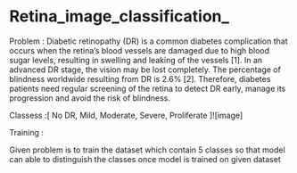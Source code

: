 # Retina_image_classification_

Problem :
      Diabetic retinopathy (DR) is a common diabetes complication that occurs when the retina’s blood vessels are damaged due to high blood sugar levels, resulting in swelling and leaking of the vessels [1]. In an advanced DR stage, the vision may be lost completely. The percentage of blindness worldwide resulting from DR is 2.6% [2]. Therefore, diabetes patients need regular screening of the retina to detect DR early, manage its progression and avoid the risk of blindness. 
 
 Classess :[ No DR,    Mild,   Moderate, Severe,  Proliferate  ]![image]

Training :

  Given problem is to train the dataset which contain 5 classes so that model can able to distinguish the classes once model is trained on given dataset 
